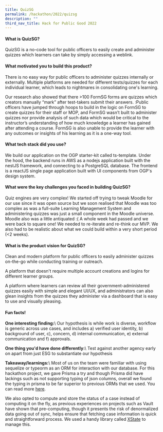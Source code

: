 ```yaml
---
title: QuizSG
permalink: /hackathon/2022/quizsg
description: ""
third_nav_title: Hack for Public Good 2022
---
```

#### What is QuizSG?
QuizSG is a no-code tool for public officers to easily create and administer quizzes which learners can take by simply accessing a weblink.

#### What motivated you to build this product?
There is no easy way for public officers to administer quizzes internally or externally. Multiple platforms are needed for different tests/quizzes for each individual learner, which leads to nightmares in consolidating one's learning.

Our research also showed that there >100 FormSG forms are quizzes which creators manually “mark” after test-takers submit their answers. :Public officers have jumped through hoops to build in the logic on FormSG to create quizzes for their staff or MOP, and FormSG wasn’t built to administer quizzes nor provide analysis of such data which would be critical to the instructor’s understanding of how much knowledge a learner has gained after attending a course. FormSG is also unable to provide the learner with any outcomes or insights of his learning as it is a one-way tool.

#### What tech stack did you use?

We build our application on the OGP starter-kit called ts-template.  Under the hood, the backend runs in AWS as a nodejs application built with the nestJS framework, and connecting to a PostgreSQL database. The frontend is a reactJS single page application built with UI components from OGP's design system.

#### What were the key challenges you faced in building QuizSG? 

Quiz engines are very complex! We started off trying to tweak Moodle for our use since it was open source but we soon realised that Moodle was too complex as was a full-suite Learning Management System and administering quizzes was just a small component in the Moodle universe. Moodle also was a little antiquated :( A whole week had passed and we were back to square one! We needed to re-iterate and re-think our MVP. We also had to be realistic about what we could build within a very short period (<2 weeks).

#### What is the product vision for QuizSG? 
Clean and modern platform for public officers to easily administer quizzes on-the-go while conducting training or outreach. 

A platform that doesn't require multiple account creations and logins for different learner groups. 

A platform where learners can review all their government-administered quizzes easily with simple and elegant UI/UX, and administrators can also glean insights from the quizzes they administer via a dashboard that is easy to use and visually pleasing.

#### Fun facts!
**One interesting finding:**\\
Our hypothesis is while work is diverse, workflow is generic across use cases, and includes a) verified user identity, b) background of user, c), concern, d) internal communication, e) external communication and f) approvals.

**One thing you'd have done differently:**\\
Test against another agency early on apart from just ESG to substantiate our hypothesis

**Takeaway/learnings:**\\
Most of us on the team were familiar with using sequelize or typeorm as an ORM for interaction with our database. For this hackathon project, we gave Prisma a try and though Prisma did have lackings such as not supporting typing of json columns, overall we found the typing in prisma to be far superior to previous ORMs that we used. You can read more [here](https://www.prisma.io/docs/concepts/more/comparisons/prisma-and-typeorm). 
 
We also opted to compute and store the status of a case instead of computing it on the fly, as previous experiences on projects such as Vault have shown that pre-computing, though it presents the risk of denormalized data going out of sync, helps ensure that fetching case information is quick and straightforward process. We used a handy library called [XState](https://xstate.js.org/docs/) to manage this.